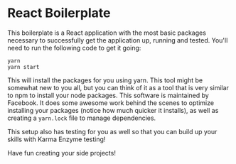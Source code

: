 # React Boilerplate

This boilerplate is a React application with the most basic packages necessary to successfully get the 
application up, running and tested. You'll need to run the following code to get it going:

```
yarn
yarn start
```

This will install the packages for you using yarn. This tool might be somewhat new to you all, but
you can think of it as a tool that is very similar to npm to install your node packages. This software
is maintained by Facebook. It does some awesome work behind the scenes to optimize installing your packages
(notice how much quicker it installs), as well as creating a `yarn.lock` file to manage dependencies.

This setup also has testing for you as well so that you can build up your skills with Karma Enzyme testing!

Have fun creating your side projects!

